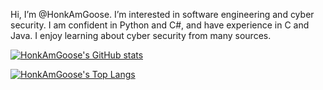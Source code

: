 Hi, I’m @HonkAmGoose.
I’m interested in software engineering and cyber security.
I am confident in Python and C#, and have experience in C and Java.
I enjoy learning about cyber security from many sources.

[![HonkAmGoose's GitHub stats](https://github-readme-stats.vercel.app/api?username=HonkAmGoose&count_private=true&show_icons=true)](https://github.com/anuraghazra/github-readme-stats)

[![HonkAmGoose's Top Langs](https://github-readme-stats.vercel.app/api/top-langs/?username=HonkAmGoose)](https://github.com/anuraghazra/github-readme-stats)
